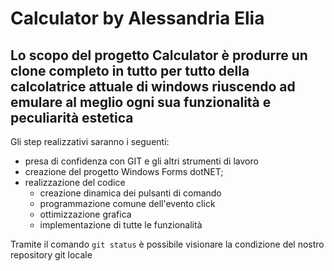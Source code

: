 ﻿# Calculator by Alessandria Elia
## Lo scopo del progetto **Calculator** è produrre un clone completo in tutto per tutto della calcolatrice attuale di windows riuscendo ad emulare al meglio ogni sua funzionalità e peculiarità estetica

Gli step realizzativi saranno i seguenti:

* presa di confidenza con GIT e gli altri strumenti di lavoro
* creazione del progetto Windows Forms dotNET;
* realizzazione del codice
  - creazione dinamica dei pulsanti di comando
  - programmazione comune dell'evento click
  - ottimizzazione grafica
  - implementazione di tutte le funzionalità 

Tramite il comando `git status` è possibile visionare la condizione del nostro repository git locale

